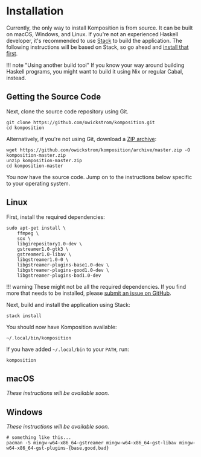 # Installation

Currently, the only way to install Komposition is from source. It can be built
on macOS, Windows, and Linux. If you're not an experienced Haskell developer,
it's recommended to use
[Stack](https://docs.haskellstack.org/en/stable/README/) to build the
application. The following instructions will be based on Stack, so go ahead
and [install that first](https://docs.haskellstack.org/en/stable/README/#how-to-install).

!!! note "Using another build tool"
    If you know your way around building Haskell programs, you might want to
    build it using Nix or regular Cabal, instead.

## Getting the Source Code

Next, clone the source code repository using Git.

```shell
git clone https://github.com/owickstrom/komposition.git
cd komposition
```

Alternatively, if you're not using Git, download a [ZIP
archive](https://github.com/owickstrom/komposition/archive/master.zip):

```shell
wget https://github.com/owickstrom/komposition/archive/master.zip -O komposition-master.zip
unzip komposition-master.zip
cd komposition-master
```

You now have the source code. Jump on to the instructions below specific to
your operating system.

## Linux

First, install the required dependencies:

```shell
sudo apt-get install \
    ffmpeg \
    sox \
    libgirepository1.0-dev \
    gstreamer1.0-gtk3 \
    gstreamer1.0-libav \
    libgstreamer1.0-0 \
    libgstreamer-plugins-base1.0-dev \
    libgstreamer-plugins-good1.0-dev \
    libgstreamer-plugins-bad1.0-dev
```

!!! warning
    These might not be all the required dependencies. If you find
    more that needs to be installed, please [submit an issue on
    GitHub](https://github.com/owickstrom/komposition).

Next, build and install the application using Stack:

```shell
stack install
```

You should now have Komposition available:

```shell
~/.local/bin/komposition
```

If you have added `~/.local/bin` to your `PATH`, run:

```shell
komposition
```

## macOS

*These instructions will be available soon.*

## Windows

*These instructions will be available soon.*

```
# something like this...
pacman -S mingw-w64-x86_64-gstreamer mingw-w64-x86_64-gst-libav mingw-w64-x86_64-gst-plugins-{base,good,bad}
```
